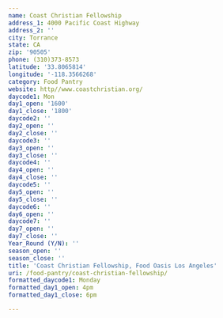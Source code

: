 ```yaml
---
name: Coast Christian Fellowship
address_1: 4000 Pacific Coast Highway
address_2: ''
city: Torrance
state: CA
zip: '90505'
phone: (310)373-8573
latitude: '33.8065814'
longitude: '-118.3566268'
category: Food Pantry
website: http//www.coastchristian.org/
daycode1: Mon
day1_open: '1600'
day1_close: '1800'
daycode2: ''
day2_open: ''
day2_close: ''
daycode3: ''
day3_open: ''
day3_close: ''
daycode4: ''
day4_open: ''
day4_close: ''
daycode5: ''
day5_open: ''
day5_close: ''
daycode6: ''
day6_open: ''
daycode7: ''
day7_open: ''
day7_close: ''
Year_Round (Y/N): ''
season_open: ''
season_close: ''
title: 'Coast Christian Fellowship, Food Oasis Los Angeles'
uri: /food-pantry/coast-christian-fellowship/
formatted_daycode1: Monday
formatted_day1_open: 4pm
formatted_day1_close: 6pm

---
```

